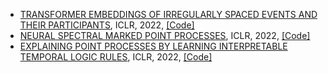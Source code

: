 * [TRANSFORMER EMBEDDINGS OF IRREGULARLY SPACED EVENTS AND THEIR PARTICIPANTS](https://openreview.net/pdf?id=Rty5g9imm7H), ICLR, 2022, [\[Code\]](https://github.com/yangalan123/anhp-andtt)
* [NEURAL SPECTRAL MARKED POINT PROCESSES](https://openreview.net/pdf?id=0rcbOaoBXbg), ICLR, 2022, [\[Code\]](https://github.com/meowoodie/Neural-Spectral-Marked-Point-Processes)
* [EXPLAINING POINT PROCESSES BY LEARNING INTERPRETABLE TEMPORAL LOGIC RULES](https://openreview.net/pdf?id=P07dq7iSAGr), ICLR, 2022, [\[Code\]](https://github.com/FengMingquan-sjtu/Logic_Point_Processes_ICLR)
